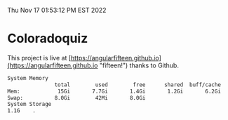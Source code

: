 Thu Nov 17 01:53:12 PM EST 2022

# Coloradoquiz


This project is live at [https://angularfifteen.github.io](https://angularfifteen.github.io "fifteen!") thanks to Github.

```bash
System Memory
               total        used        free      shared  buff/cache   available
Mem:            15Gi       7.7Gi       1.4Gi       1.2Gi       6.2Gi       6.0Gi
Swap:          8.0Gi        42Mi       8.0Gi
System Storage
1.1G	.
```
```bash
